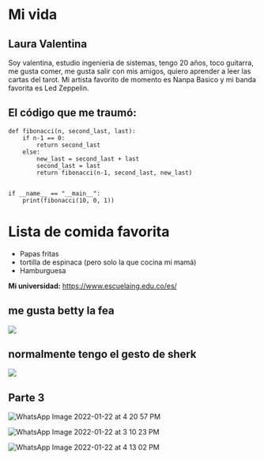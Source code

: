 # Mi vida
## Laura Valentina
Soy valentina, estudio ingenieria de sistemas, tengo 20 años, toco guitarra, me gusta comer,
me gusta salir con mis amigos, quiero aprender a leer las cartas del tarot.
Mi artista favorito de momento es Nanpa Basico y mi banda favorita es Led Zeppelin.

## El código que me traumó:
```
def fibonacci(n, second_last, last):
    if n-1 == 0:
        return second_last
    else:
        new_last = second_last + last
        second_last = last
        return fibonacci(n-1, second_last, new_last)
 
 
if __name__ == "__main__":
    print(fibonacci(10, 0, 1))
```

# Lista de comida favorita
* Papas fritas
* tortilla de espinaca (pero solo la que cocina mi mamá)
* Hamburguesa

**Mi universidad:** <https://www.escuelaing.edu.co/es/>

## me gusta betty la fea
![](https://i.pinimg.com/originals/ff/a5/fd/ffa5fdcb87d2f04d79696024c704ab8f.png)
## normalmente tengo el gesto de sherk
![](https://indiehoy.com/wp-content/uploads/2020/12/shrek.jpg)
## Parte 3
![WhatsApp Image 2022-01-22 at 4 20 57 PM](https://user-images.githubusercontent.com/98195579/150656489-5b7152bc-0a5c-4531-9095-bdfc0139aabc.jpeg)

![WhatsApp Image 2022-01-22 at 3 10 23 PM](https://user-images.githubusercontent.com/98195579/150656501-68b96c76-d2ca-41d2-8dc5-45c7b8a746d7.jpeg)

![WhatsApp Image 2022-01-22 at 4 13 02 PM](https://user-images.githubusercontent.com/98195579/150656553-5f21f221-0c8a-4185-aa67-aa7be5814e2a.jpeg)





